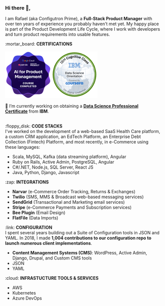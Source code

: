 ### Hi there 👋,
I am Rafael (aka Configutron Prime), a **Full-Stack Product Manager** with over ten years of experience you probably haven't met yet. My happy place is part of the Product Development Life Cycle, where I work with developers and turn product requirements into usable features.
</br>
<p>
:mortar_board: <b>CERTIFICATIONS</b></br>
</br>
<img class="image-align-left" src="Images/ai-for-product-management.png" width=150/><img class="image-align-left" src="Images/data-science-orientation.png" width=150/>  

🌱 I’m currently working on obtaining a [**Data Science Professional Certificate**](https://www.ibm.com/training/badge/data-science-professional-certificate) from **IBM**.
</br>
</br>
</p>

<p>
:floppy_disk:  <b>CODE STACKS</b></br>
I've worked on the development of a web-based SaaS Health Care platform, a custom CRM application, an EdTech Platform, an Enterprise Debt Collection (Fintech) Platform, and most recently, in e-Commerce using these languages:
<ul>
<li>Scala, MySQL, Kafka (data streaming platform), Angular</li>
<li>Ruby on Rails, Active Admin, PostgreSQL, Angular</li>
<li>C#/.NET, Node.js, SQL Server, React JS</li>
<li>Java, Python, Django, Javascript</li>  
</ul>  
</p>

<p>
:zap: <b>INTEGRATIONS</b>
<ul>
<li><b>Narvar</b> (e-Commerce Order Tracking, Returns & Exchanges)</li>
<li><b>Twilio</b> (SMS, MMS & Broadcast web-based messaging services)</li>
<li><b>SendGrid</b> (Transactional and Marketing email services)</li>
<li><b>Stripe</b> (e-Commerce Payments and Subscription services)</li> 
<li><b>Bee Plugin</b> (Email Design)</li>
<li><b>FlatFile</b> (Data Imports)</li>
</ul>  
</p>

<p>
:link: <b>CONFIGURATION</b></br>
I spent several years building out a Suite of Configuration tools in JSON and YAML. In 2018, I made <b>1,004 contributions to our configuration repo to launch numerous client implementations</b>.</br>
<ul>
<li><b>Content Management Systems (CMS)</b>: WordPress, Active Admin, Django, Drupal, and Custom CMS tools</li>
<li>JSON</li>
<li>YAML</li>
</ul>  
</p>

<p>
:cloud: <b>INFRASTUCTURE TOOLS & SERVICES</b>
<ul>
<li>AWS</li>
<li>Kubernetes</li>  
<li>Azure DevOps</li>
</ul>  
</p>

<!--

**rafabkny/rafabkny** is a ✨ _special_ ✨ repository because its `README.md` (this file) appears on your GitHub profile.

Here are some ideas to get you started:

- 🔭 I’m currently working on ...
- 👯 I’m looking to collaborate on ...
- 🤔 I’m looking for help with ...
- 💬 Ask me about ...
- 📫 How to reach me: ...
- 😄 Pronouns: ...
- ⚡ Fun fact: ...
-->
